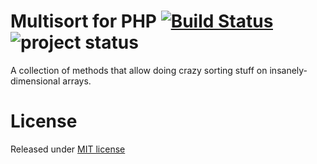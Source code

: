 # Multisort for PHP [![Build Status](https://travis-ci.org/sergeylukin/multisort-php.png?branch=master)](https://travis-ci.org/sergeylukin/multisort-php) ![project status](http://stillmaintained.com/sergeylukin/multisort-php.png) #

A collection of methods that allow doing crazy sorting stuff on
insanely-dimensional arrays.

# License

Released under [MIT license](http://sergey.mit-license.org/)
